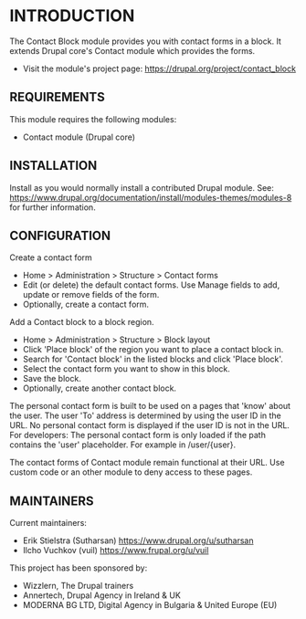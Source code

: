 # INTRODUCTION

The Contact Block module provides you with contact forms in a block. It extends
Drupal core's Contact module which provides the forms.

 - Visit the module's project page:
   <https://drupal.org/project/contact_block>

## REQUIREMENTS

This module requires the following modules:

- Contact module (Drupal core)

## INSTALLATION

Install as you would normally install a contributed Drupal module. See:
  <https://www.drupal.org/documentation/install/modules-themes/modules-8>
  for further information.

## CONFIGURATION

Create a contact form
 - Home > Administration > Structure > Contact forms
 - Edit (or delete) the default contact forms. Use Manage fields to add, update
   or remove fields of the form.
 - Optionally, create a contact form.

Add a Contact block to a block region.
 - Home > Administration > Structure > Block layout
 - Click 'Place block' of the region you want to place a contact block in.
 - Search for 'Contact block' in the listed blocks and click 'Place block'.
 - Select the contact form you want to show in this block.
 - Save the block.
 - Optionally, create another contact block.

The personal contact form is built to be used on a pages that 'know' about the
user. The user 'To' address is determined by using the user ID in the URL. No
personal contact form is displayed if the user ID is not in the URL.
For developers: The personal contact form is only loaded if the path contains
the 'user' placeholder. For example in /user/{user}.

The contact forms of Contact module remain functional at their URL. Use custom
code or an other module to deny access to these pages.

## MAINTAINERS

Current maintainers:
 - Erik Stielstra (Sutharsan) <https://www.drupal.org/u/sutharsan>
 - Ilcho Vuchkov (vuil) <https://www.frupal.org/u/vuil>

This project has been sponsored by:
 - Wizzlern, The Drupal trainers
 - Annertech, Drupal Agency in Ireland & UK
 - MODERNA BG LTD, Digital Agency in Bulgaria & United Europe (EU)
